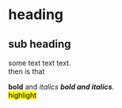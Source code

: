 # heading
## sub heading

some text text  text.<br>  then is that   

**bold** and *italics* ***bold and italics***. <br>
<mark>highlight</mark>
